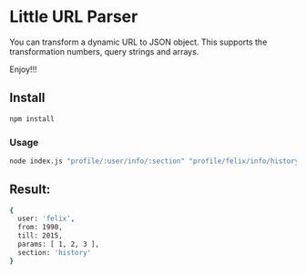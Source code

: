 # Little URL Parser

You can transform a dynamic URL to JSON object. This supports the transformation numbers, query strings and arrays.

Enjoy!!!

## Install

```bash
npm install
```

### Usage

```bash
node index.js "profile/:user/info/:section" "profile/felix/info/history?from=1990&till=2015&param=1&&param=2&param=3"
```

## Result:

```bash
{ 
  user: 'felix',
  from: 1990,
  till: 2015,
  params: [ 1, 2, 3 ],
  section: 'history' 
}
```

